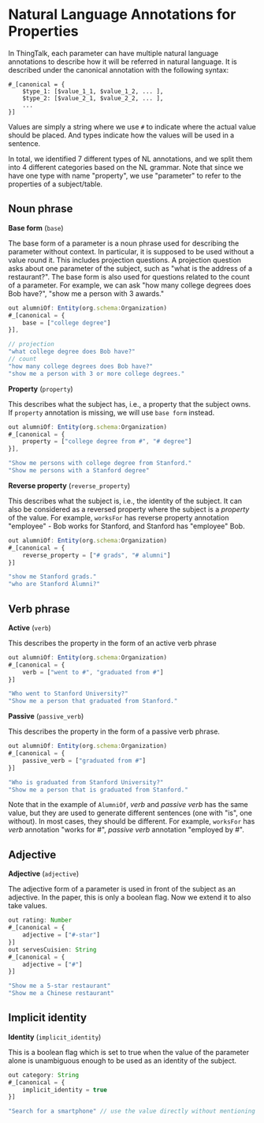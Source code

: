 # Natural Language Annotations for Properties

In ThingTalk, each parameter can have multiple natural language annotations
to describe how it will be referred in natural language. 
It is described under the canonical annotation with the following syntax:

```
#_[canonical = { 
    $type_1: [$value_1_1, $value_1_2, ... ], 
    $type_2: [$value_2_1, $value_2_2, ... ], 
    ...
}]
``` 

Values are simply a string where we use `#` to indicate where the actual value should be placed.
And types indicate how the values will be used in a sentence.

In total, we identified 7 different types of NL annotations, 
and we split them into 4 different categories based on the NL grammar.
Note that since we have one type with name "property", we use "parameter" to refer to the properties of a subject/table.  

## Noun phrase 
**Base form** (`base`)

The base form of a parameter is a noun phrase used for describing the parameter without context. In particular, it is supposed to be used without a value round it. This includes projection questions. A projection question asks about one parameter of the subject, such as "what is the address of a restaurant?". The base form is also used for questions related to the count of a parameter. For example, we can ask "how many college degrees does Bob have?", "show me a person with 3 awards."

```js
out alumniOf: Entity(org.schema:Organization)
#_[canonical = {
    base = ["college degree"]
}],

// projection
"what college degree does Bob have?"
// count
"how many college degrees does Bob have?" 
"show me a person with 3 or more college degrees."
```

**Property** (`property`)

This describes what the subject has, i.e., a property that the subject owns. If `property` annotation is missing, we will use `base form` instead.

```js
out alumniOf: Entity(org.schema:Organization)
#_[canonical = {
    property = ["college degree from #", "# degree"]
}],

"Show me persons with college degree from Stanford."
"Show me persons with a Stanford degree"
```


**Reverse property** (`reverse_property`)

This describes what the subject is, i.e., the identity of the subject. It can also be considered as a reversed property where the subject is a *property* of the value. For example, `worksFor` has reverse property annotation "employee" - Bob works for Stanford, and Stanford has "employee" Bob.

```js
out alumniOf: Entity(org.schema:Organization)
#_[canonical = {
    reverse_property = ["# grads", "# alumni"]
}]

"show me Stanford grads."
"who are Stanford Alumni?"
```

## Verb phrase
**Active** (`verb`)

This describes the property in the form of an active verb phrase

```js
out alumniOf: Entity(org.schema:Organization)
#_[canonical = {
    verb = ["went to #", "graduated from #"]
}]

"Who went to Stanford University?"
"Show me a person that graduated from Stanford."
```

**Passive** (`passive_verb`)

This describes the property in the form of a passive verb phrase.


```js
out alumniOf: Entity(org.schema:Organization)
#_[canonical = {
    passive_verb = ["graduated from #"]
}]

"Who is graduated from Stanford University?"
"Show me a person that is graduated from Stanford."
```

Note that in the example of `AlumniOf`, *verb* and *passive verb* has the same value, but they are used to generate different sentences (one with "is", one without). In most cases, they should be different. For example, `worksFor` has *verb* annotation "works for #", *passive verb* annotation "employed by #".

## Adjective 
**Adjective** (`adjective`)

The adjective form of a parameter is used in front of the subject as an adjective. In the paper, this is only a boolean flag. Now we extend it to also take values. 

```js
out rating: Number
#_[canonical = {
    adjective = ["#-star"]
}]
out servesCuisien: String
#_[canonical = {
    adjective = ["#"]
}]

"Show me a 5-star restaurant"
"Show me a Chinese restaurant"
```

## Implicit identity 
**Identity** (`implicit_identity`)

This is a boolean flag which is set to true when the value of the parameter alone is unambiguous enough to be used as an identity of the subject.  

```js
out category: String
#_[canonical = {
    implicit_identity = true
}]

"Search for a smartphone" // use the value directly without mentioning the subject "Product" or the property "category"
```